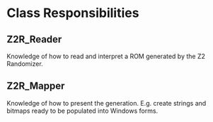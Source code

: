 # Class Responsibilities
## Z2R_Reader
Knowledge of how to read and interpret a ROM generated by the Z2 Randomizer.
## Z2R_Mapper
Knowledge of how to present the generation.  E.g. create strings and bitmaps ready to be populated into Windows forms.

